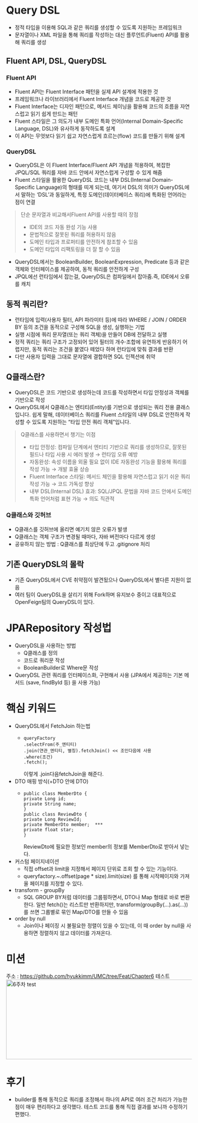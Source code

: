 # Query DSL
- 정적 타입을 이용해 SQL과 같은 쿼리를 생성할 수 있도록 지원하는 프레임워크
- 문자열이나 XML 파일을 통해 쿼리를 작성하는 대신 플루언트(Fluent) API를 활용해 쿼리를 생성
## Fluent API, DSL, QueryDSL
### Fluent API
- Fluent API는 Fluent Interface 패턴을 실제 API 설계에 적용한 것
- 프레임워크나 라이브러리에서 Fluent Interface 개념을 코드로 제공한 것
- Fluent Interface는 디자인 패턴으로, 메서드 체이닝을 활용해 코드의 흐름을 자연스럽고 읽기 쉽게 만드는 패턴
- Fluent 스타일은 그 의도가 내부 도메인 특화 언어(Internal Domain-Specific Language, DSL)와 유사하게 동작하도록 설계
- 이 API는 무엇보다 읽기 쉽고 자연스럽게 흐르는(flow) 코드를 만들기 위해 설계
### QueryDSL
- QueryDSL은 이 Fluent Interface/Fluent API 개념을 적용하여, 복잡한 JPQL/SQL 쿼리를 자바 코드 안에서 자연스럽게 구성할 수 있게 해줌
- Fluent 스타일을 활용한 QueryDSL 코드는 내부 DSL(Internal Domain-Specific Language)의 형태를 띠게 되는데, 여기서 DSL의 의미가 QueryDSL에서 말하는 ‘DSL’과 동일하게, 특정 도메인(데이터베이스 쿼리)에 특화된 언어라는 점이 연결

> 단순 문자열과 비교해서Fluent API를 사용할 때의 장점
> - IDE의 코드 자동 완성 기능 사용
> - 문법적으로 잘못된 쿼리를 허용하지 않음
> - 도메인 타입과 프로퍼티를 안전하게 참조할 수 있음
> - 도메인 타입의 리팩토링을 더 잘 할 수 있음

- QueryDSL에서는 BooleanBuilder, BooleanExpression, Predicate 등과 같은 객체와 인터페이스를 제공하여, 동적 쿼리를 안전하게 구성
- JPQL에선 런타임에서 잡는걸, QueryDSL은 컴파일에서 잡아줌.즉, IDE에서 오류를 캐치
## 동적 쿼리란?
- 런타임에 입력(사용자 필터, API 파라미터 등)에 따라 WHERE / JOIN / ORDER BY 등의 조건을 동적으로 구성해 SQL을 생성, 실행하는 기법
- 실행 시점에 쿼리 문자열(또는 쿼리 객체)을 만들어 DB에 전달하고 실행
- 정적 쿼리는 쿼리 구조가 고정되어 있어 필터의 개수·조합에 유연하게 반응하기 어렵지만, 동적 쿼리는 조건을 붙였다 떼었다 하며 런타임에 맞춰 결과를 반환
- 다만 사용자 입력을 그대로 문자열에 결합하면 SQL 인젝션에 취약

## Q클래스란?
- QueryDSL은 코드 기반으로 생성하는데 코드를 작성하면서 타입 안정성과 객체를 기반으로 작성
- QueryDSL에서 Q클래스는 엔티티(Entity)를 기반으로 생성되는 쿼리 전용 클래스입니다.
쉽게 말해, 데이터베이스 쿼리를 Fluent 스타일의 내부 DSL로 안전하게 작성할 수 있도록 지원하는 “타입 안전 쿼리 객체”입니다.

> Q클래스를 사용하면서 챙기는 이점
> - 타입 안정성: 컴파일 단계에서 엔티티 기반으로 쿼리를 생성하므로, 잘못된 필드나 타입 사용 시 에러 발생 → 런타임 오류 예방
> - 자동완성: 속성 이름을 외울 필요 없이 IDE 자동완성 기능을 활용해 쿼리를 작성 가능 → 개발 효율 상승
> - Fluent Interface 스타일: 메서드 체인을 활용해 자연스럽고 읽기 쉬운 쿼리 작성 가능 → 코드 가독성 향상
> - 내부 DSL(Internal DSL) 효과: SQL/JPQL 문법을 자바 코드 안에서 도메인 특화 언어처럼 표현 가능 → 의도 직관적

### Q클래스와 깃허브
- Q클래스를 깃허브에 올리면 예기치 않은 오류가 발생
- Q클래스는 객체 구조가 변경될 때마다, 자바 버전마다 다르게 생성
- 공유하지 않는 방법 : Q클래스를 최상단에 두고 .gitignore 처리

## 기존 QueryDSL의 몰락
- 기존 QueryDSL에서 CVE 취약점이 발견됬으나 QueryDSL에서 별다른 지원이 없음
- 여러 팀이 QueryDSL을 살리기 위해 Fork하며 유지보수 중이고 대표적으로 OpenFeign팀의 QueryDSL이 있다.

# JPARepository 작성법
- QueryDSL을 사용하는 방법
  - Q클래스를 정의
  - 코드로 쿼리문 작성
  - BooleanBuilder로 Where문 작성
- QueryDSL 관련 쿼리를 인터페이스화, 구현해서 사용 (JPA에서 제공하는 기본 메서드 (save, findById 등) 을 사용 가능)

# 핵심 키워드
- QueryDSL에서 FetchJoin 하는법
  - ```
    queryFactory
    .selectFrom(주_엔티티)
    .join(연관_엔티티, 별칭).fetchJoin() << 조인다음에 사용  
    .where(조건)
    .fetch();
    ```
    이렇게 .join다음fetchJoin을 해준다. 
- DTO 매핑 방식(+DTO 안에 DTO)
  - ```
    public class MemberDto {
    private Long id;
    private String name;
    }
    public class ReviewDto {
    private Long ReviewId;
    private MemberDto member;  ***
    private float star;
    }
    ```
    ReviewDto에 필요한 정보인 member의 정보를 MemberDto로 받아서 넣는다. 
- 커스텀 페이지네이션
  - 직접 offset과 limit을 지정해서 페이지 단위로 조회 할 수 있는 기능이다.
  - queryfactory.~.offset(page * size).limit(size) 를 통해 시작페이지와 가져올 페이지를 지정할 수 있다.
- transform - groupBy
  - SQL GROUP BY처럼 데이터를 그룹핑하면서, DTO나 Map 형태로 바로 변환한다. 일반 fetch()는 리스트만 반환하지만, transform(groupBy(...).as(...))를 쓰면 그룹별로 묶인 Map/DTO를 만들 수 있음
- order by null
  - Join이나 페이징 시 불필요한 정렬이 있을 수 있는데, 이 때 order by null을 사용하면 정렬하지 않고 데이터를 가져온다.
# 미션
주소 : https://github.com/hyukkimm/UMC/tree/Feat/Chapter6
테스트
<img width="583" height="216" alt="6주차 test" src="https://github.com/user-attachments/assets/f0412660-ca7c-4a2d-8790-299774a881bb" />

# 후기
- builder를 통해 동적으로 쿼리를 조정해서 하나의 API로 여러 조건 처리가 가능한 점이 매우 편리하다고 생각했다. 테스트 코드를 통해 직접 결과를 보니까 수정하기 편했다.   













